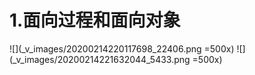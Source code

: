 # 1.面向过程和面向对象
![](_v_images/20200214220117698_22406.png =500x)
![](_v_images/20200214221632044_5433.png =500x)